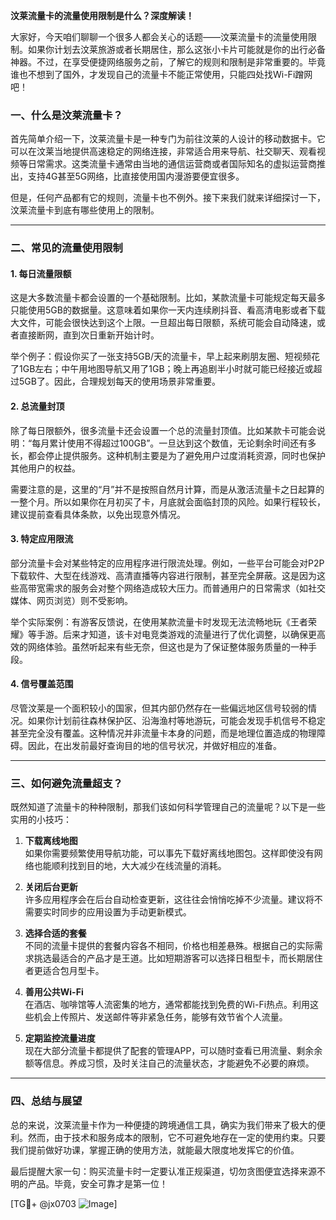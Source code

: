 **汶莱流量卡的流量使用限制是什么？深度解读！**

大家好，今天咱们聊聊一个很多人都会关心的话题——汶莱流量卡的流量使用限制。如果你计划去汶莱旅游或者长期居住，那么这张小卡片可能就是你的出行必备神器。不过，在享受便捷网络服务之前，了解它的规则和限制是非常重要的。毕竟谁也不想到了国外，才发现自己的流量卡不能正常使用，只能四处找Wi-Fi蹭网吧！

### 一、什么是汶莱流量卡？

首先简单介绍一下，汶莱流量卡是一种专门为前往汶莱的人设计的移动数据卡。它可以在汶莱当地提供高速稳定的网络连接，非常适合用来导航、社交聊天、观看视频等日常需求。这类流量卡通常由当地的通信运营商或者国际知名的虚拟运营商推出，支持4G甚至5G网络，比直接使用国内漫游要便宜很多。

但是，任何产品都有它的规则，流量卡也不例外。接下来我们就来详细探讨一下，汶莱流量卡到底有哪些使用上的限制。

---

### 二、常见的流量使用限制

#### 1. **每日流量限额**
这是大多数流量卡都会设置的一个基础限制。比如，某款流量卡可能规定每天最多只能使用5GB的数据量。这意味着如果你一天内连续刷抖音、看高清电影或者下载大文件，可能会很快达到这个上限。一旦超出每日限额，系统可能会自动降速，或者直接断网，直到次日重新开始计时。

举个例子：假设你买了一张支持5GB/天的流量卡，早上起来刷朋友圈、短视频花了1GB左右；中午用地图导航又用了1GB；晚上再追剧半小时就可能已经接近或超过5GB了。因此，合理规划每天的使用场景非常重要。

#### 2. **总流量封顶**
除了每日限额外，很多流量卡还会设置一个总的流量封顶值。比如某款卡可能会说明：“每月累计使用不得超过100GB”。一旦达到这个数值，无论剩余时间还有多长，都会停止提供服务。这种机制主要是为了避免用户过度消耗资源，同时也保护其他用户的权益。

需要注意的是，这里的“月”并不是按照自然月计算，而是从激活流量卡之日起算的一整个月。所以如果你在月初买了卡，月底就会面临封顶的风险。如果行程较长，建议提前查看具体条款，以免出现意外情况。

#### 3. **特定应用限流**
部分流量卡会对某些特定的应用程序进行限流处理。例如，一些平台可能会对P2P下载软件、大型在线游戏、高清直播等内容进行限制，甚至完全屏蔽。这是因为这些高带宽需求的服务会对整个网络造成较大压力。而普通用户的日常需求（如社交媒体、网页浏览）则不受影响。

举个实际案例：有游客反馈说，在使用某款流量卡时发现无法流畅地玩《王者荣耀》等手游。后来才知道，该卡对电竞类游戏的流量进行了优化调整，以确保更高效的网络体验。虽然听起来有些无奈，但这也是为了保证整体服务质量的一种手段。

#### 4. **信号覆盖范围**
尽管汶莱是一个面积较小的国家，但其内部仍然存在一些偏远地区信号较弱的情况。如果你计划前往森林保护区、沿海渔村等地游玩，可能会发现手机信号不稳定甚至完全没有覆盖。这种情况并非流量卡本身的问题，而是地理位置造成的物理障碍。因此，在出发前最好查询目的地的信号状况，并做好相应的准备。

---

### 三、如何避免流量超支？

既然知道了流量卡的种种限制，那我们该如何科学管理自己的流量呢？以下是一些实用的小技巧：

1. **下载离线地图**  
如果你需要频繁使用导航功能，可以事先下载好离线地图包。这样即使没有网络也能顺利找到目的地，大大减少在线流量的消耗。

2. **关闭后台更新**  
许多应用程序会在后台自动检查更新，这往往会悄悄吃掉不少流量。建议将不需要实时同步的应用设置为手动更新模式。

3. **选择合适的套餐**  
不同的流量卡提供的套餐内容各不相同，价格也相差悬殊。根据自己的实际需求挑选最适合的产品才是王道。比如短期游客可以选择日租型卡，而长期居住者更适合包月型卡。

4. **善用公共Wi-Fi**  
在酒店、咖啡馆等人流密集的地方，通常都能找到免费的Wi-Fi热点。利用这些机会上传照片、发送邮件等非紧急任务，能够有效节省个人流量。

5. **定期监控流量进度**  
现在大部分流量卡都提供了配套的管理APP，可以随时查看已用流量、剩余余额等信息。养成习惯，及时关注自己的流量状态，才能避免不必要的麻烦。

---

### 四、总结与展望

总的来说，汶莱流量卡作为一种便捷的跨境通信工具，确实为我们带来了极大的便利。然而，由于技术和服务成本的限制，它不可避免地存在一定的使用约束。只要我们提前做好功课，掌握正确的使用方法，就能最大限度地发挥它的价值。

最后提醒大家一句：购买流量卡时一定要认准正规渠道，切勿贪图便宜选择来源不明的产品。毕竟，安全可靠才是第一位！

[TG💪+ @jx0703 ![Image](https://github.com/user-attachments/assets/dbca1d08-cadb-493c-b0ec-ad6f7a83f270)]